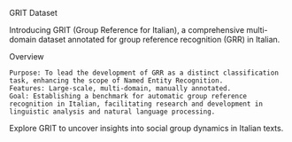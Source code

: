 GRIT Dataset

Introducing GRIT (Group Reference for Italian), a comprehensive multi-domain dataset annotated for group reference recognition (GRR) in Italian. 

Overview

    Purpose: To lead the development of GRR as a distinct classification task, enhancing the scope of Named Entity Recognition.
    Features: Large-scale, multi-domain, manually annotated.
    Goal: Establishing a benchmark for automatic group reference recognition in Italian, facilitating research and development in linguistic analysis and natural language processing.

Explore GRIT to uncover insights into social group dynamics in Italian texts.
